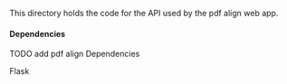 This directory holds the code for the API used by the pdf align web app.


#### Dependencies

TODO add pdf align Dependencies

Flask 
